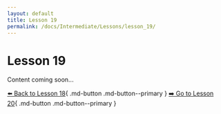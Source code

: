 ```yaml
---
layout: default
title: Lesson 19
permalink: /docs/Intermediate/Lessons/lesson_19/
---
```


# Lesson 19

Content coming soon...

[⬅️ Back to Lesson 18](lesson_18.md){ .md-button .md-button--primary }  [➡️ Go to Lesson 20](lesson_20.md){ .md-button .md-button--primary }

